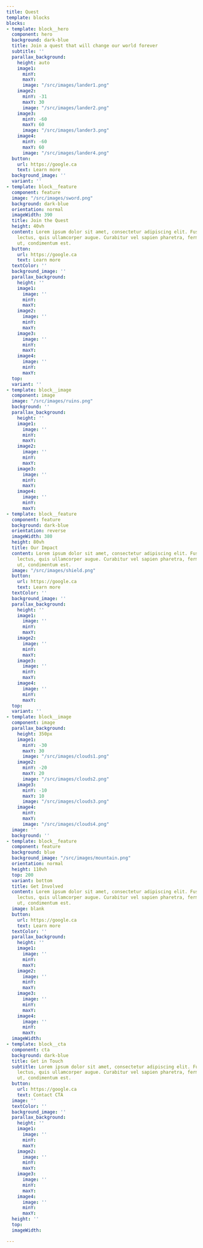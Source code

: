```yaml
---
title: Quest
template: blocks
blocks:
- template: block__hero
  component: hero
  background: dark-blue
  title: Join a quest that will change our world forever
  subtitle: ''
  parallax_background:
    height: auto
    image1:
      minY: 
      maxY: 
      image: "/src/images/lander1.png"
    image2:
      minY: -31
      maxY: 30
      image: "/src/images/lander2.png"
    image3:
      minY: -60
      maxY: 60
      image: "/src/images/lander3.png"
    image4:
      minY: -60
      maxY: 60
      image: "/src/images/lander4.png"
  button:
    url: https://google.ca
    text: Learn more
  background_image: ''
  variant: ''
- template: block__feature
  component: feature
  image: "/src/images/sword.png"
  background: dark-blue
  orientation: normal
  imageWidth: 390
  title: Join the Quest
  height: 40vh
  content: Lorem ipsum dolor sit amet, consectetur adipiscing elit. Fusce at vehicula
    lectus, quis ullamcorper augue. Curabitur vel sapien pharetra, fermentum elit
    ut, condimentum est.
  button:
    url: https://google.ca
    text: Learn more
  textColor: ''
  background_image: ''
  parallax_background:
    height: ''
    image1:
      image: ''
      minY: 
      maxY: 
    image2:
      image: ''
      minY: 
      maxY: 
    image3:
      image: ''
      minY: 
      maxY: 
    image4:
      image: ''
      minY: 
      maxY: 
  top: 
  variant: ''
- template: block__image
  component: image
  image: "/src/images/ruins.png"
  background: ''
  parallax_background:
    height: ''
    image1:
      image: ''
      minY: 
      maxY: 
    image2:
      image: ''
      minY: 
      maxY: 
    image3:
      image: ''
      minY: 
      maxY: 
    image4:
      image: ''
      minY: 
      maxY: 
- template: block__feature
  component: feature
  background: dark-blue
  orientation: reverse
  imageWidth: 380
  height: 80vh
  title: Our Impact
  content: Lorem ipsum dolor sit amet, consectetur adipiscing elit. Fusce at vehicula
    lectus, quis ullamcorper augue. Curabitur vel sapien pharetra, fermentum elit
    ut, condimentum est.
  image: "/src/images/shield.png"
  button:
    url: https://google.ca
    text: Learn more
  textColor: ''
  background_image: ''
  parallax_background:
    height: ''
    image1:
      image: ''
      minY: 
      maxY: 
    image2:
      image: ''
      minY: 
      maxY: 
    image3:
      image: ''
      minY: 
      maxY: 
    image4:
      image: ''
      minY: 
      maxY: 
  top: 
  variant: ''
- template: block__image
  component: image
  parallax_background:
    height: 350px
    image1:
      minY: -30
      maxY: 30
      image: "/src/images/clouds1.png"
    image2:
      minY: -20
      maxY: 20
      image: "/src/images/clouds2.png"
    image3:
      minY: -10
      maxY: 10
      image: "/src/images/clouds3.png"
    image4:
      minY: 
      maxY: 
      image: "/src/images/clouds4.png"
  image: ''
  background: ''
- template: block__feature
  component: feature
  background: blue
  background_image: "/src/images/mountain.png"
  orientation: normal
  height: 110vh
  top: 200
  variant: bottom
  title: Get Involved
  content: Lorem ipsum dolor sit amet, consectetur adipiscing elit. Fusce at vehicula
    lectus, quis ullamcorper augue. Curabitur vel sapien pharetra, fermentum elit
    ut, condimentum est.
  image: blank
  button:
    url: https://google.ca
    text: Learn more
  textColor: ''
  parallax_background:
    height: ''
    image1:
      image: ''
      minY: 
      maxY: 
    image2:
      image: ''
      minY: 
      maxY: 
    image3:
      image: ''
      minY: 
      maxY: 
    image4:
      image: ''
      minY: 
      maxY: 
  imageWidth: 
- template: block__cta
  component: cta
  background: dark-blue
  title: Get in Touch
  subtitle: Lorem ipsum dolor sit amet, consectetur adipiscing elit. Fusce at vehicula
    lectus, quis ullamcorper augue. Curabitur vel sapien pharetra, fermentum elit
    ut, condimentum est.
  button:
    url: https://google.ca
    text: Contact CTA
  image: ''
  textColor: ''
  background_image: ''
  parallax_background:
    height: ''
    image1:
      image: ''
      minY: 
      maxY: 
    image2:
      image: ''
      minY: 
      maxY: 
    image3:
      image: ''
      minY: 
      maxY: 
    image4:
      image: ''
      minY: 
      maxY: 
  height: ''
  top: 
  imageWidth: 

---
```

